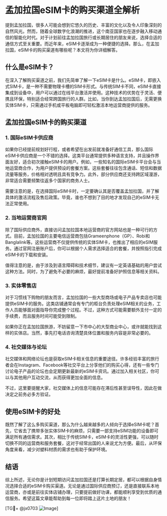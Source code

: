 # 孟加拉国eSIM卡的购买渠道全解析

提到孟加拉国，很多人可能会想到它悠久的历史、丰富的文化以及令人印象深刻的自然风光。然而，随着全球数字化浪潮的推进，这个南亚国家也在逐步融入移动通信的智能化时代。对于计划前往孟加拉国旅行或长期居住的朋友来说，选择合适的通信方式至关重要。而近年来，eSIM卡逐渐成为一种便捷的选择。那么，在孟加拉国，eSIM卡的购买渠道有哪些呢？本文将为你详细解答。

## 什么是eSIM卡？

在深入了解购买渠道之前，我们先简单了解一下eSIM卡是什么。eSIM卡，即嵌入式SIM卡，是一种不需要物理卡槽的SIM卡形式。与传统SIM卡不同，eSIM卡直接集成到设备中，用户可以通过在线平台激活并使用。这种技术的优势在于灵活、便携且环保，特别适合经常跨国旅行的人群。比如，当你到达孟加拉国后，无需更换实体SIM卡，只需通过手机或平板电脑即可轻松激活本地运营商提供的服务。

## 孟加拉国eSIM卡的购买渠道

### 1. 国际eSIM卡供应商

如果你已经提前规划好行程，或者希望在出发前就准备好通信工具，那么国际eSIM卡供应商是一个不错的选择。这类平台通常提供多种语言支持，并且操作界面友好，适合初次接触eSIM卡的用户。例如，一些知名的国际eSIM卡平台会与当地运营商合作，为用户提供预设的套餐方案。这些套餐往往包含通话、短信和数据流量等服务，价格相对透明且具有竞争力。此外，部分供应商还支持跨区域漫游，非常适合需要频繁往返多个国家的商务人士。

需要注意的是，在选择国际eSIM卡时，一定要确认其是否覆盖孟加拉国，并了解具体的激活流程及售后政策。毕竟，谁也不想到了目的地才发现自己的eSIM卡无法正常使用。

### 2. 当地运营商官网

除了国际供应商外，直接访问孟加拉国本地运营商的官方网站也是一种可行的方式。目前，孟加拉国的主要电信运营商包括Grameenphone（GP）、Robi和Banglalink等。这些运营商不仅提供传统的实体SIM卡，也推出了相应的eSIM服务。通过官网注册账户后，你可以根据个人需求选择适合的套餐，并按照指引完成eSIM卡的下载和安装。

值得注意的是，由于涉及到语言障碍和技术细节，建议有一定英语基础的用户尝试这种方法。同时，为了避免不必要的麻烦，最好提前准备好护照信息等相关资料。

### 3. 实体零售店

对于习惯线下购物的朋友而言，孟加拉国的一些大型商场或电子产品专卖店也可能提供eSIM卡的服务。这类店铺通常会有专门的柜台负责处理eSIM相关的业务，工作人员能够面对面指导你完成整个过程。不过，这种方式可能需要额外支付一定的手续费，而且服务时间可能受到限制。

如果你正在孟加拉国旅游，不妨留意一下市中心的大型商业中心，或许就能找到这样的实体店。当然，事先打电话咨询清楚具体位置和服务内容是非常必要的。

### 4. 社交媒体与论坛

社交媒体和网络论坛也是获取eSIM卡相关信息的重要途径。许多经验丰富的旅行者会在Instagram、Facebook等社交平台上分享他们的购买心得，还有一些专门讨论电子产品的论坛也会定期更新最新的eSIM卡资讯。通过加入相关社区，你可以与其他用户互动交流，从而获得更加全面的信息。

不过，这里要提醒大家，社交媒体上的信息可能存在滞后性甚至误导性，因此在做决定之前务必多方验证。

## 使用eSIM卡的好处

既然了解了这么多购买渠道，那么为什么越来越多的人倾向于选择eSIM卡呢？首先，它省去了携带多张实体SIM卡的麻烦，只需要一部支持eSIM功能的设备即可满足所有通信需求。其次，相比于传统SIM卡，eSIM卡的灵活性更强，可以随时切换不同的运营商和服务套餐，这对于经常出国的人来说尤为方便。最后，从环保角度来看，减少对塑料材质的需求也有助于保护环境。

## 结语

综上所述，无论你是计划短期访问孟加拉国还是打算长期定居，都可以根据自身情况选择合适的eSIM卡购买渠道。无论是通过国际供应商预订，还是直接联系本地运营商，亦或是前往实体店铺办理，只要提前做好功课，都能顺利享受到优质的通信服务。希望这篇文章能帮助到每一位即将踏上这片土地的朋友！

[TG💪+ @jx0703 ![Image](https://github.com/user-attachments/assets/dbca1d08-cadb-493c-b0ec-ad6f7a83f270)]